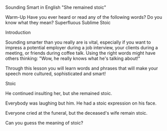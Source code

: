 Sounding Smart in English
"She remained stoic"

Warm-Up
Have you ever heard or read any of the following words?
Do you know what they mean?
Superfluous
Sublime
Stoic

Introduction

Sounding smarter than you really are is vital, especially if you want to impress a potential employer during a job interview, your clients during a meeting, or friends during coffee talk. Using the right words might have others thinking: "Wow, he really knows what he's talking about!"

Through this lesson you will learn words and phrases that will make your speech more cultured, sophisticated and smart!

Stoic

He continued insulting her, but she remained stoic.

Everybody was laughing but him. He had a stoic expression on his face.

Everyone cried at the funeral, but the deceased's wife remain stoic.

Can you guess the meaning of stoic?



